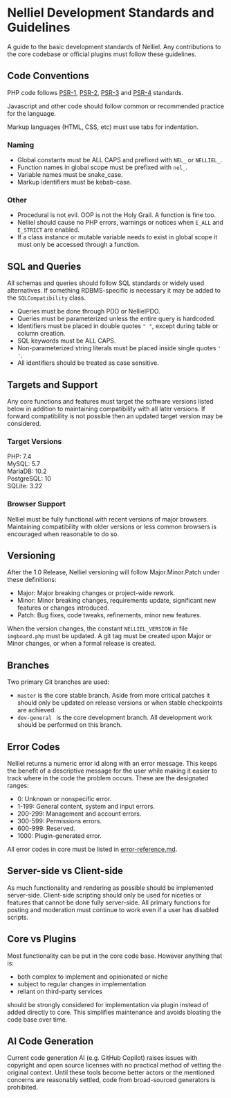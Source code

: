 # Nelliel Development Standards and Guidelines

A guide to the basic development standards of Nelliel. Any contributions to the core codebase or official plugins must follow these guidelines.

## Code Conventions
PHP code follows [PSR-1](https://www.php-fig.org/psr/psr-1/), [PSR-2](https://www.php-fig.org/psr/psr-2/), [PSR-3](https://www.php-fig.org/psr/psr-3/) and [PSR-4](https://www.php-fig.org/psr/psr-4/) standards.

Javascript and other code should follow common or recommended practice for the language.

Markup languages (HTML, CSS, etc) must use tabs for indentation.

### Naming
 - Global constants must be ALL CAPS and prefixed with `NEL_` or `NELLIEL_`.
 - Function names in global scope must be prefixed with `nel_`.
 - Variable names must be snake_case.
 - Markup identifiers must be kebab-case.

### Other
 - Procedural is not evil. OOP is not the Holy Grail. A function is fine too.
 - Nelliel should cause no PHP errors, warnings or notices when `E_ALL` and `E_STRICT` are enabled.
 - If a class instance or mutable variable needs to exist in global scope it must only be accessed through a function.
 
## SQL and Queries
All schemas and queries should follow SQL standards or widely used alternatives. If something RDBMS-specific is necessary it may be added to the `SQLCompatibility` class.

 - Queries must be done through PDO or NellielPDO.
 - Queries must be parameterized unless the entire query is hardcoded.
 - Identifiers must be placed in double quotes `" "`, except during table or column creation.
 - SQL keywords must be ALL CAPS.
 - Non-parameterized string literals must be placed inside single quotes `' '`.
 - All identifiers should be treated as case sensitive.
 
## Targets and Support
Any core functions and features must target the software versions listed below in addition to maintaining compatibility with all later versions. If forward compatibility is not possible then an updated target version may be considered.

### Target Versions
PHP: 7.4  
MySQL: 5.7  
MariaDB: 10.2  
PostgreSQL: 10  
SQLite: 3.22  

### Browser Support
Nelliel must be fully functional with recent versions of major browsers. Maintaining compatibility with older versions or less common browsers is encouraged when reasonable to do so.

## Versioning
After the 1.0 Release, Nelliel versioning will follow Major.Minor.Patch under these definitions:
 - Major: Major breaking changes or project-wide rework.
 - Minor: Minor breaking changes, requirements update, significant new features or changes introduced.
 - Patch: Bug fixes, code tweaks, refinements, minor new features.

When the version changes, the constant `NELLIEL_VERSION` in file `imgboard.php` must be updated. A git tag must be created upon Major or Minor changes, or when a formal release is created.

## Branches
Two primary Git branches are used:

 - `master` is the core stable branch. Aside from more critical patches it should only be updated on release versions or when stable checkpoints are achieved.
 - `dev-general	` is the core development branch. All development work should be performed on this branch.

## Error Codes
Nelliel returns a numeric error id along with an error message. This keeps the benefit of a descriptive message for the user while making it easier to track where in the code the problem occurs. These are the designated ranges:
 - 0: Unknown or nonspecific error.
 - 1-199: General content, system and input errors.
 - 200-299: Management and account errors.
 - 300-599: Permissions errors.
 - 600-999: Reserved.
 - 1000: Plugin-generated error.
 
 All error codes in core must be listed in [error-reference.md](../error-reference.md).
 
## Server-side vs Client-side
As much functionality and rendering as possible should be implemented server-side. Client-side scripting should only be used for niceties or features that cannot be done fully server-side. All primary functions for posting and moderation must continue to work even if a user has disabled scripts. 

## Core vs Plugins
Most functionality can be put in the core code base. However anything that is:
 - both complex to implement and opinionated or niche
 - subject to regular changes in implementation
 - reliant on third-party services
 
should be strongly considered for implementation via plugin instead of added directly to core. This simplifies maintenance and avoids bloating the code base over time.

## AI Code 	Generation
Current code generation AI (e.g. GitHub Copilot) raises issues with copyright and open source licenses with no practical method of vetting the original context. Until these tools become better actors or the mentioned concerns are reasonably settled, code from broad-sourced generators is prohibited.